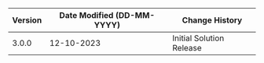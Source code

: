 | **Version** | **Date Modified (DD-MM-YYYY)** | **Change History**                             |
|-------------|--------------------------------|------------------------------------------------|
| 3.0.0       | 12-10-2023                     | Initial Solution Release                        |